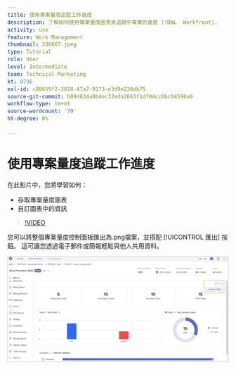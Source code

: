 ```yaml
---
title: 使用專案量度追蹤工作進度
description: 了解如何使用專案量度圖表來追蹤中專案的進度 [!DNL  Workfront].
activity: use
feature: Work Management
thumbnail: 336667.jpeg
type: Tutorial
role: User
level: Intermediate
team: Technical Marketing
kt: 8796
exl-id: c80659f2-2818-47a7-9173-e3d9e236db75
source-git-commit: b09d634a8b4ec32eda2663f1df04cc8bc04596a9
workflow-type: tm+mt
source-wordcount: '79'
ht-degree: 0%

---
```


# 使用專案量度追蹤工作進度

在此影片中，您將學習如何：

* 存取專案量度圖表
* 自訂圖表中的資訊

>[!VIDEO](https://video.tv.adobe.com/v/336667/?quality=12)

您可以將整個專案量度控制面板匯出為.png檔案，並搭配 [!UICONTROL 匯出] 按鈕。 這可讓您透過電子郵件或簡報輕鬆與他人共用資料。

![匯出的專案量度頁面](assets/planner-fund-metrics-export.png)

<!---
Overview of project metrics
--->
